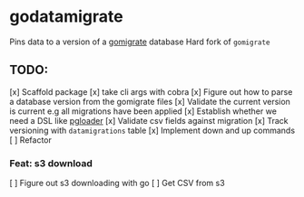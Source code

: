 # godatamigrate


Pins data to a version of a [gomigrate](https://github.com/DavidHuie/gomigrate) database
Hard fork of `gomigrate`

## TODO:


[x] Scaffold package
[x] take cli args with cobra
[x] Figure out how to parse a database version from the gomigrate files
[x] Validate the current version is current e.g all migrations have been applied
[x] Establish whether we need a DSL like [pgloader](https://github.com/dimitri/pgloader)
[x] Validate csv fields against migration
[x] Track versioning with `datamigrations` table
[x] Implement down and up commands
[ ] Refactor

### Feat: s3 download
[ ] Figure out s3 downloading with go
[ ] Get CSV from s3


